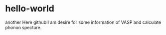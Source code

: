 # hello-world
another
Here github!I am desire for some information of VASP and calculate phonon specture.
